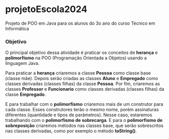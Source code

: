 # projetoEscola2024
Projeto de POO em Java para os alunos do 3o ano do curso Técnico em Informática

### Objetivo
O principal objetivo dessa atividade é praticar os conceitos de **herança** e **polimorfismo** na POO (Programação Orientada a Objetos) usando a linguagem Java.

Para praticar a **herança** criaremos a classe **Pessoa** como classe base (classe mãe). Depois serão criadas as classes **Aluno** e **Empregado** como classes derivadas (classes filhas) da classe **Pessoa**.
Por fim, criaremos as classes **Professor** e **Funcionario** como classes derivadas (classes filhas) da classe **Empregado**.

E para trabalhar com o **polimorfismo** criaremos mais de um construtor para cada classe. Esses construtores terão o mesmo nome, porém assinaturas diferentes (quantidade e tipos de parâmetros). Nesse caso, estaremos trabalhando com o **polimorfismo de sobrecarga**.
E para o **polimorfismo de sobreposição** criaremos métodos nas classes base, que serão sobrescritos nas classes derivadas, como por exemplo o método **toString()**.

